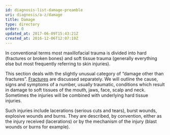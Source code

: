 ```yaml
---
id: diagnosis-list-damage-preamble
uri: diagnosis/a-z/damage
title: Damage
type: directory
order: 0
updated_at: 2017-06-09T15:43:21Z
created_at: 2016-12-06T12:07:10Z
---
```


<p>In conventional terms most maxillofacial trauma is divided into
    hard (fractures or broken bones) and soft tissue trauma (generally
    everything else but most frequently referring to skin injuries).</p>
<p>This section deals with the slightly unusual category of “damage
    other than fractures”. <a href="/diagnosis/a-z/fracture">Fractures</a>    are discussed separately. We will outline the cause, signs
    and symptoms of a number, usually traumatic, conditions which
    result in damage to soft tissues of the mouth, jaws, face,
    scalp and neck. Sometimes the injuries will be combined with
    underlying hard tissue injuries.</p>
<p>Such injuries include lacerations (serious cuts and tears), burst
    wounds, explosive wounds and burns. They are described, by
    convention, either as the injury received (lacerations) or
    by the mechanism of the injury (blast wounds or burns for
    example).</p>
